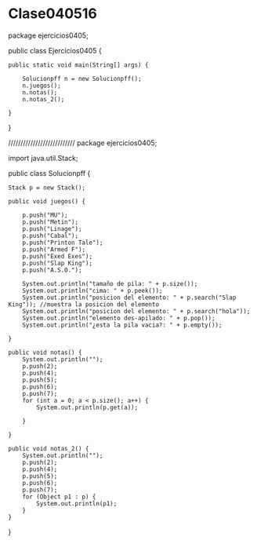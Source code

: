 # Clase040516
package ejercicios0405;

public class Ejercicios0405 {

    public static void main(String[] args) {

        Solucionpff n = new Solucionpff();
        n.juegos();
        n.notas();
        n.notas_2();

    }

}

///////////////////////////
package ejercicios0405;

import java.util.Stack;

public class Solucionpff {

    Stack p = new Stack();

    public void juegos() {

        p.push("MU");
        p.push("Metin");
        p.push("Linage");
        p.push("Cabal");
        p.push("Printon Tale");
        p.push("Armed F");
        p.push("Exed Exes");
        p.push("Slap King");
        p.push("A.S.O.");

        System.out.println("tamaño de pila: " + p.size());
        System.out.println("cima: " + p.peek());
        System.out.println("posicion del elemento: " + p.search("Slap King")); //muestra la posicion del elemento
        System.out.println("posicion del elemento: " + p.search("hola"));
        System.out.println("elemento des-apilado: " + p.pop());
        System.out.println("¿esta la pila vacia?: " + p.empty());

    }

    public void notas() {
        System.out.println("");
        p.push(2);
        p.push(4);
        p.push(5);
        p.push(6);
        p.push(7);
        for (int a = 0; a < p.size(); a++) {
            System.out.println(p.get(a));

        }

    }

    public void notas_2() {
        System.out.println("");
        p.push(2);
        p.push(4);
        p.push(5);
        p.push(6);
        p.push(7);
        for (Object p1 : p) {
            System.out.println(p1);
        }
    }
}
